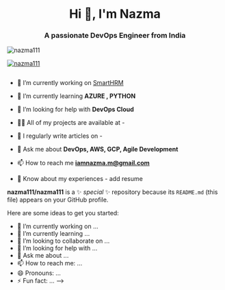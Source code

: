 <h1 align="center">Hi 👋, I'm Nazma</h1>
<h3 align="center">A passionate DevOps Engineer from India</h3>

<p align="left"> <img src="https://komarev.com/ghpvc/?username=nazma111&label=Profile%20views&color=0e75b6&style=flat" alt="nazma111" /> </p>

<p align="left"> <a href="https://github.com/ryo-ma/github-profile-trophy"><img src="https://github-profile-trophy.vercel.app/?username=nazma111" alt="nazma111" /></a> </p>

<p align="left"> <a href="https://twitter.com/" target="blank"><img src="https://img.shields.io/twitter/follow/?logo=twitter&style=for-the-badge" alt="" /></a> </p>

- 🔭 I’m currently working on [SmartHRM](https://github.com/OpenTechXLabs/SmartHRM)

- 🌱 I’m currently learning **AZURE , PYTHON**

- 🤝 I’m looking for help with **DevOps Cloud**

- 👨‍💻 All of my projects are available at -

- 📝 I regularly write articles on -

- 💬 Ask me about **DevOps, AWS, GCP, Agile Development** 

- 📫 How to reach me **iamnazma.m@gmail.com**

- 📄 Know about my experiences - add resume

**nazma111/nazma111** is a ✨ _special_ ✨ repository because its `README.md` (this file) appears on your GitHub profile.

Here are some ideas to get you started:

- 🔭 I’m currently working on ...
- 🌱 I’m currently learning ...
- 👯 I’m looking to collaborate on ...
- 🤔 I’m looking for help with ...
- 💬 Ask me about ...
- 📫 How to reach me: ...
- 😄 Pronouns: ...
- ⚡ Fun fact: ...
-->
